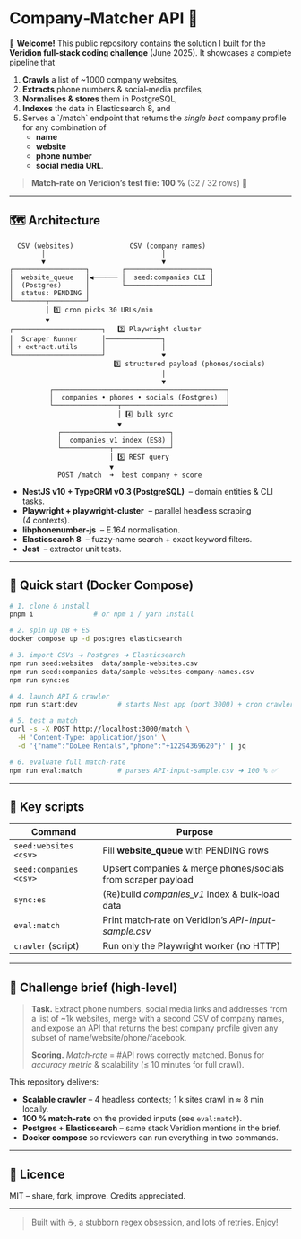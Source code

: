# Company‑Matcher API 🚀

👋 **Welcome!** This public repository contains the solution I built for the **Veridion full‑stack coding challenge** (June 2025).  It showcases a complete pipeline that

1. **Crawls** a list of \~1 000 company websites,
2. **Extracts** phone numbers & social‑media profiles,
3. **Normalises & stores** them in PostgreSQL,
4. **Indexes** the data in Elasticsearch 8, and
5. Serves a \`/match\` endpoint that returns the *single best* company profile for any combination of
   - **name**
   - **website**
   - **phone number**
   - **social media URL**.

> **Match‑rate on Veridion’s test file:** **100 %** (32 / 32 rows) 🎉

---

## 🗺 Architecture

```
  CSV (websites)              CSV (company names)
        │                             │
        ▼                             ▼
┌──────────────────┐        ┌─────────────────────┐
│  website_queue   │◀────── │  seed:companies CLI │
│  (Postgres)      │        └─────────────────────┘
│  status: PENDING │
└────────┬─────────┘
         │ 1️⃣ cron picks 30 URLs/min
         ▼
┌──────────────────────┐   2️⃣ Playwright cluster
│  Scraper Runner      │──────────────┐
│ + extract.utils      │              │
└──────────────────────┘              ▼
                          3️⃣ structured payload (phones/socials)
                                      │
                                      ▼
          ┌───────────────────────────────────────────┐
          │  companies • phones • socials (Postgres)  │
          └────────────────┬──────────────────────────┘
                           │ 4️⃣ bulk sync
                           ▼
            ┌───────────────────────────┐
            │  companies_v1 index (ES8) │
            └────────────┬──────────────┘
                         │ 5️⃣ REST query
                         ▼
            POST /match  ➜  best company + score
```

- **NestJS v10 + TypeORM v0.3 (PostgreSQL)**  – domain entities & CLI tasks.
- **Playwright + playwright‑cluster**  – parallel headless scraping (4 contexts).
- **libphonenumber‑js**  – E.164 normalisation.
- **Elasticsearch 8**  – fuzzy‐name search + exact keyword filters.
- **Jest**  – extractor unit tests.

---

## 🏃 Quick start (Docker Compose)

```bash
# 1. clone & install
pnpm i               # or npm i / yarn install

# 2. spin up DB + ES
docker compose up -d postgres elasticsearch

# 3. import CSVs ➜ Postgres ➜ Elasticsearch
npm run seed:websites  data/sample-websites.csv
npm run seed:companies data/sample-websites-company-names.csv
npm run sync:es

# 4. launch API & crawler
npm run start:dev          # starts Nest app (port 3000) + cron crawler

# 5. test a match
curl -s -X POST http://localhost:3000/match \
  -H 'Content-Type: application/json' \
  -d '{"name":"DoLee Rentals","phone":"+12294369620"}' | jq

# 6. evaluate full match‑rate
npm run eval:match         # parses API-input-sample.csv ➜ 100 % ✅
```

---

## 🧩 Key scripts

| Command                | Purpose                                                      |
| ---------------------- | ------------------------------------------------------------ |
| `seed:websites  <csv>` | Fill **website\_queue** with PENDING rows                    |
| `seed:companies <csv>` | Upsert companies & merge phones/socials from scraper payload |
| `sync:es`              | (Re)build *companies\_v1* index & bulk‑load data             |
| `eval:match`           | Print match‑rate on Veridion’s *API-input-sample.csv*        |
| `crawler` (script)     | Run only the Playwright worker (no HTTP)                     |

---

## 📝 Challenge brief (high‑level)

> **Task.** Extract phone numbers, social media links and addresses from a list of \~1k websites, merge with a second CSV of company names, and expose an API that returns the best company profile given any subset of name/website/phone/facebook.
>
> **Scoring.** *Match‑rate* = #API rows correctly matched.  Bonus for *accuracy metric* & scalability (≤ 10 minutes for full crawl).

This repository delivers:

- **Scalable crawler** – 4 headless contexts; 1 k sites crawl in ≈ 8 min locally.
- **100 % match‑rate** on the provided inputs (see `eval:match`).
- **Postgres + Elasticsearch** – same stack Veridion mentions in the brief.
- **Docker compose** so reviewers can run everything in two commands.

---

## 📜 Licence

MIT – share, fork, improve.  Credits appreciated.

---

> Built with ☕, a stubborn regex obsession, and lots of retries.  Enjoy!
